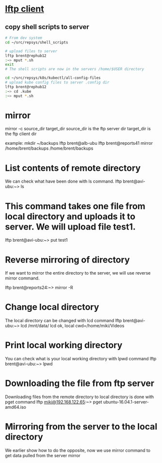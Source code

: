 # **[lftp client](https://linuxopsys.com/topics/lftp-commands)**


## copy shell scripts to server

```bash
# From dev system 
cd ~/src/repsys/shell_scripts

# upload files to server
lftp brent@rephub12
:~> mput *.sh
exit
# The shell scripts are now in the servers /home/$USER directory

cd ~/src/repsys/k8s/kubectl/all-config-files
# upload kube config files to server .config dir
lftp brent@rephub12
:~> cd .kube
:~> mput *.sh
```

# mirror
mirror -c source_dir target_dir
source_dir is the ftp server dir
target_dir is the ftp client dir

example:
mkdir ~/backups
lftp brent@alb-ubu
lftp brent@reports41
mirror /home/brent/backups /home/brent/backups

# List contents of remote directory
We can check what have been done with ls command.
lftp brent@avi-ubu:~> ls

# This command takes one file from local directory and uploads it to server. We will upload file test1.
lftp brent@avi-ubu:~> put test1

# Reverse mirroring of directory
If we want to mirror the entire directory to the server, we will use reverse mirror command.

lftp brent@reports24:~> mirror -R

# Change local directory
The local directory can be changed with lcd command
lftp brent@avi-ubu:~> lcd /mnt/data/
lcd ok, local cwd=/home/miki/Videos

# Print local working directory
You can check what is your local working directory with lpwd command
lftp brent@avi-ubu:~> lpwd

# Downloading the file from ftp server
Downloading files from the remote directory to local directory is done with pget command
lftp miki@192.168.122.65:~> pget ubuntu-16.04.1-server-amd64.iso

# Mirroring from the server to the local directory
We earlier show how to do the opposite, now we use mirror command to get data pulled from the server
mirror
```
